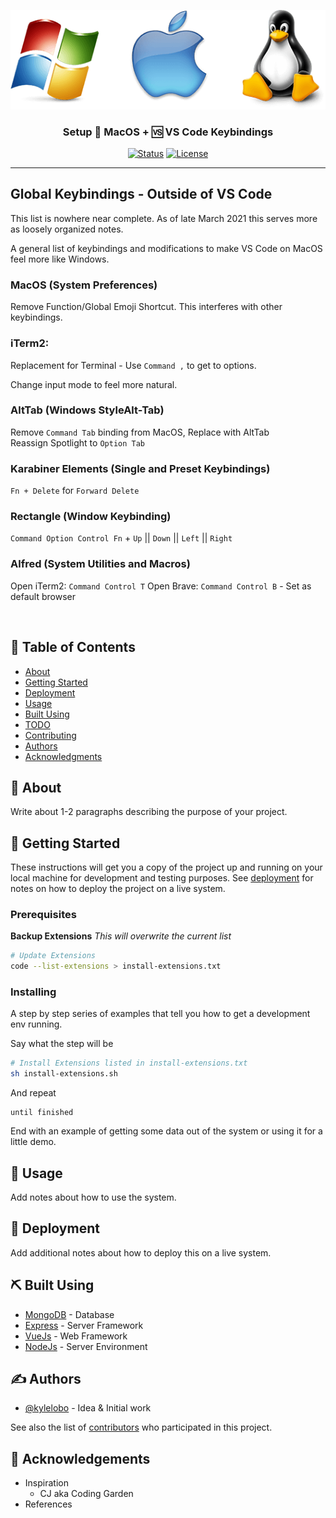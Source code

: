 <p align="center">
  <a href="" rel="noopener">
 <img src="./WindowsMacLinux.png" alt="Project logo"></a>
</p>

<h3 align="center">Setup 🍏 MacOS + 🆚 VS Code Keybindings</h3>

<div align="center">

[![Status](https://img.shields.io/badge/status-active-success.svg)]()
[![License](https://img.shields.io/badge/license-MIT-blue.svg)](/LICENSE)

</div>

---

  <h2>
  Global Keybindings - Outside of VS Code
  </h2>

<p>
This list is nowhere near complete. As of late March 2021 this serves more as loosely organized notes.

A general list of keybindings and modifications to make VS Code on MacOS feel more like Windows.

</p>
    <h3>
    MacOS (System Preferences)
    </h3>
    
Remove Function/Global Emoji Shortcut. This interferes with other keybindings.
    <h3>
    iTerm2: 
    </h3>

Replacement for Terminal - Use `Command ,` to get to options.

Change input mode to feel more natural.

<h3>
AltTab (Windows StyleAlt-Tab)
</h3>

Remove `Command Tab` binding from MacOS, Replace with AltTab<br>
Reassign Spotlight to `Option Tab`

<h3>
Karabiner Elements (Single and Preset Keybindings)
</h3>

`Fn + Delete` for `Forward Delete`

<h3>
Rectangle (Window Keybinding)
</h3>

`Command Option Control Fn` + `Up` || `Down` || `Left` || `Right`

<h3>
Alfred (System Utilities and Macros)
</h3>

Open iTerm2: `Command Control T`
Open Brave: `Command Control B` - Set as default browser

<br>

</p>

## 📝 Table of Contents

- [About](#about)
- [Getting Started](#getting_started)
- [Deployment](#deployment)
- [Usage](#usage)
- [Built Using](#built_using)
- [TODO](../TODO.md)
- [Contributing](../CONTRIBUTING.md)
- [Authors](#authors)
- [Acknowledgments](#acknowledgement)

## 🧐 About <a name = "about"></a>

Write about 1-2 paragraphs describing the purpose of your project.

## 🏁 Getting Started <a name = "getting_started"></a>

These instructions will get you a copy of the project up and running on your local machine for development and testing purposes. See [deployment](#deployment) for notes on how to deploy the project on a live system.

### Prerequisites

**Backup Extensions**
_This will overwrite the current list_

```bash
# Update Extensions
code --list-extensions > install-extensions.txt
```

### Installing

A step by step series of examples that tell you how to get a development env running.

Say what the step will be

```bash
# Install Extensions listed in install-extensions.txt
sh install-extensions.sh
```

And repeat

```
until finished
```

End with an example of getting some data out of the system or using it for a little demo.

## 🎈 Usage <a name="usage"></a>

Add notes about how to use the system.

## 🚀 Deployment <a name = "deployment"></a>

Add additional notes about how to deploy this on a live system.

## ⛏️ Built Using <a name = "built_using"></a>

- [MongoDB](https://www.mongodb.com/) - Database
- [Express](https://expressjs.com/) - Server Framework
- [VueJs](https://vuejs.org/) - Web Framework
- [NodeJs](https://nodejs.org/en/) - Server Environment

## ✍️ Authors <a name = "authors"></a>

- [@kylelobo](https://github.com/kylelobo) - Idea & Initial work

See also the list of [contributors](https://github.com/kylelobo/The-Documentation-Compendium/contributors) who participated in this project.

## 🎉 Acknowledgements <a name = "acknowledgement"></a>

- Inspiration
  - CJ aka Coding Garden
- References
